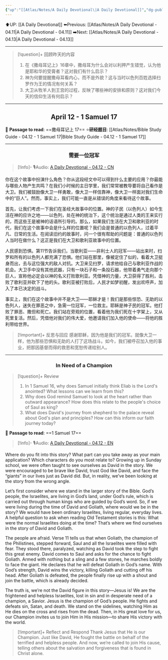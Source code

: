 ```yaml
---
{"up":"[[Atlas/Notes/A Daily Devotional\|A Daily Devotional]]","dg-publish":true,"permalink":"/atlas/notes/a-daily-devotional-04-12/","dgPassFrontmatter":true}
---
```


 ⬆️UP: [[A Daily Devotional]]
⬅️Previous: [[Atlas/Notes/A Daily Devotional - 04.11\|A Daily Devotional - 04.11]]
➡️Next: [[Atlas/Notes/A Daily Devotional - 04.13\|A Daily Devotional - 04.13]]

---

> [!question]+ 回顾昨天的内容
> 1. ⁠在《撒母耳记上》16章中，撒母耳为什么会对以利押产生错觉，认为他是耶和华的受膏者？这对我们有什么启示？
> 2. 神为何要提醒撒母耳看内心，而不是外貌？这与当时以色列百姓选择扫罗作为王的情况有何关系？
> 3. 大卫从牧羊人到王宫的过程，反映了哪些神的安排和原则？这对我们今天的信仰生活有何启示？

---
## <center>April 12 -  1 Samuel 17</center>

📖 **Passage to read**: ==撒母耳记上 17==
⭐**研经题目**: [[Atlas/Notes/Bible Study Guide - 04.12 - 1 Samuel 17\|Bible Study Guide - 04.12 - 1 Samuel 17]]

---
### <center>需要一位冠军</center>

> [!info]- 🎙️Audio: [A Daily Devotional - 04.12 - CN]()


你在这个故事中扮演什么角色？你从这段经文中可以得到什么主要的应用？你最能与哪些人物产生共鸣？在我们小时候的主日学里，我们常常被教导要将自己看作是大卫。我们被鼓励像大卫一样勇敢，像大卫一样信靠神，像大卫一样面对我们生命中的“巨人”。然而，事实上，我们可能一直是从错误的角度来看待这个故事。

首先，让我们考虑一下我们在圣经大故事中的位置。神的子民（以色列人）如今生活在神的应许之地——以色列，处在神的统治下，这个统治是通过人类的王来实行的，而这些王是被神的话语所引导的。那么，如果我们生活在大卫和歌利亚的时代，我们在这个故事中会是什么样的位置呢？我们会是普通的以色列人，过着平凡、日常的生活。在阅读旧约的故事时，问一个很有帮助的问题是：普通的以色列人当时在做什么？这正是我们在大卫和歌利亚故事中的位置。

人民感到恐惧。第11节告诉我们，当歌利亚——非利士人的冠军——站出来时，扫罗和所有的以色列人都充满了恐惧。他们站在那里，像被定住了似的，看着大卫挺身而出，去与这位强大的敌人对抗。大卫来见扫罗，请求他给自己与歌利亚作战的机会。大卫手中没有其他武器，只有一块石子和一条投石器，他带着勇气走向那个巨人，宣称他必定会以神的名义打败歌利亚。凭借神的力量，大卫获得了胜利，击败了歌利亚并砍下了他的头。歌利亚被打败后，人民才如梦初醒，发出欢呼声，加入了本已决定的战斗。

事实上，我们在这个故事中并不是大卫——耶稣才是！我们是那些惊恐、无助的以色列人，迷失在罪恶之中，急需一位冠军，一位救主。耶稣是神子民的冠军。他打败了罪恶、撒但和死亡。我们站在旁观的位置，看着他为我们死在十字架上，又从死里复活。然后，凭借他对我们的伟大爱，他邀请我们加入他的使命——将他的胜利带给世界。

> [!important]+ 反思与回应
感谢耶稣，因为他是我们的冠军。就像大卫一样，他为那些恐惧和无助的人打了这场战斗。如今，我们被呼召加入他的事业，把那因基督而得的救恩和宽恕传递给别人。

---
### <center>In Need of a Champion</center>

> [!question]+ Review
> 1. ⁠In 1 Samuel 16, why does Samuel initially think Eliab is the Lord's anointed? What lessons can we learn from this?
> 2. Why does God remind Samuel to look at the heart rather than outward appearance? How does this relate to the people's choice of Saul as king?
> 3. ⁠What does David's journey from shepherd to the palace reveal about God's plan and principles? How can this inform our faith journey today?

📖 **Passage to read**: ==1 Samuel 17==

> [!info]- 🎙️Audio: [A Daily Devotional - 04.12 - EN]()  

Where do you fit into this story? What part can you take away as your main application? Which characters do you most relate to? Growing up in Sunday school, we were often taught to see ourselves as David in the story. We were encouraged to be brave like David, trust God like David, and face the “giants” in our lives just as David did. But, in reality, we’ve been looking at the story from the wrong angle.

Let’s first consider where we stand in the larger story of the Bible. God’s people, the Israelites, are living in God’s land, under God’s rule, which is carried out through human kings who are guided by God’s word. So, if we were living during the time of David and Goliath, where would we be in the story? We would have been ordinary Israelites, living regular, everyday lives. A helpful question to ask when reading Old Testament stories is this: What were the normal Israelites doing at the time? That’s where we find ourselves in the story of David and Goliath.

The people are afraid. Verse 11 tells us that when Goliath, the champion of the Philistines, stepped forward, Saul and all the Israelites were filled with fear. They stood there, paralyzed, watching as David took the step to fight this great enemy. David comes to Saul and asks for the chance to fight Goliath. Armed with nothing but a sling and a few stones, he marches boldly to face the giant. He declares that he will defeat Goliath in God’s name. With God’s strength, David wins the victory, killing Goliath and cutting off his head. After Goliath is defeated, the people finally rise up with a shout and join the battle, which is already decided.

The truth is, we’re not the David figure in this story—Jesus is! We are the frightened and helpless Israelites, lost in sin and in desperate need of a champion, a Savior. Jesus is the champion of God’s people. He fights and defeats sin, Satan, and death. We stand on the sidelines, watching Him as He dies on the cross and rises from the dead. Then, in His great love for us, our Champion invites us to join Him in His mission—to share His victory with the world.

> [!important]+ Reflect and Respond
Thank Jesus that He is our Champion. Just like David, He fought the battle on behalf of the terrified and helpless people. And now, we’re called to join His cause, telling others about the salvation and forgiveness that is found in Christ alone.


































